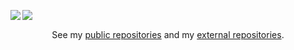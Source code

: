 <p align="center">
    <a href="https://github.com/tsaglam/Carcassonne">
        <img align="left" src="https://github-readme-stats.vercel.app/api?username=tsaglam&count_private=true&show_icons=true&theme=vue&bg_color=27282200&text_color=5c6670&hide_rank=true&line_height=29" />
    </a>
    <a href="https://github.com/tsaglam/Carcassonne">
        <img align="left" src="https://github-readme-stats.vercel.app/api/top-langs/?username=tsaglam&theme=vue&bg_color=27282200&text_color=5c6670&hide_title=true&show_icons=true&langs_count=10&hide=c,makefile,python,shell&line_height=29" />
    </a>
</p>
<br clear="left"/>
<p align="center">
    See my <a href="https://github.com/tsaglam?tab=repositories&type=source">public repositories</a> and my <a href="https://github.com/stars/tsaglam/lists/projects-i-work-ed-on">external repositories</a>.
</p>

